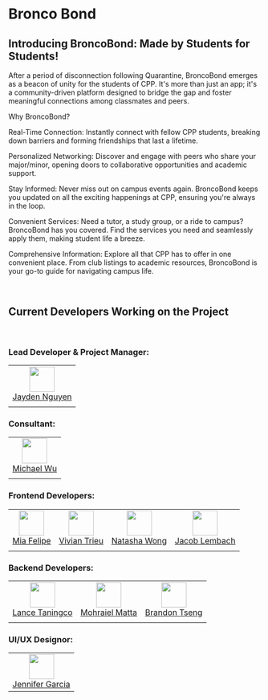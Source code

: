 # Bronco Bond

## Introducing BroncoBond: Made by Students for Students!

After a period of disconnection following Quarantine, BroncoBond emerges as a beacon of unity for the students of CPP. It's more than just an app; it's a community-driven platform designed to bridge the gap and foster meaningful connections among classmates and peers.

Why BroncoBond?

Real-Time Connection: Instantly connect with fellow CPP students, breaking down barriers and forming friendships that last a lifetime.

Personalized Networking: Discover and engage with peers who share your major/minor, opening doors to collaborative opportunities and academic support.

Stay Informed: Never miss out on campus events again. BroncoBond keeps you updated on all the exciting happenings at CPP, ensuring you're always in the loop.

Convenient Services: Need a tutor, a study group, or a ride to campus? BroncoBond has you covered. Find the services you need and seamlessly apply them, making student life a breeze.

Comprehensive Information: Explore all that CPP has to offer in one convenient place. From club listings to academic resources, BroncoBond is your go-to guide for navigating campus life.

<br/>

## Current Developers Working on the Project

<br/>


### **Lead Developer & Project Manager:**  
|       |
| :---: |
| <img width="50" src="https://github.com/Jayvnn.png"/></br>[Jayden Nguyen](https://github.com/jayvnn) |
|       |


### **Consultant:**  
|       |
| :---: |
| <img width="50" src="https://github.com/MichaelWuhu.png"/></br>[Michael Wu](https://github.com/MichaelWuhu) |
|       |


### **Frontend Developers:**  
|       |       |       |       |
| :---: | :---: | :---: | :---: |
<img width="50" src="https://github.com/mialmf.png"/></br>[Mia Felipe](https://github.com/mialmf) | <img width="50" src="https://github.com/Vivian-Trieu.png"/></br>[Vivian Trieu](https://github.com/Vivian-Trieu) | <img width="50" src="https://github.com/natmwong.png"/></br>[Natasha Wong](https://github.com/natmwong) | <img width="50" src="https://github.com/Sweetzzzz.png"/></br>[Jacob Lembach](https://github.com/Sweetzzzz) |
|       |       |       |       |


### **Backend Developers:**  
|       |       |       |
| :---: | :---: | :---: |
| <img width="50" src="https://github.com/lancetaningco.png"/></br>[Lance Taningco](https://github.com/lancetaningco) | <img width="50" src="https://github.com/mohraielm.png"/></br>[Mohraiel Matta](https://github.com/mohraielm) | <img width="50" src="https://github.com/PlainOlSoapBar.png"/></br>[Brandon Tseng](https://github.com/PlainOlSoapBar) |
|       |       |       |

### **UI/UX Designor:**  
|       |
| :---: |
| <img width="50" src="https://github.com/fercia.png"/></br>[Jennifer Garcia](https://github.com/fercia) |
